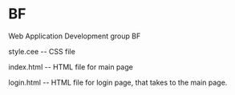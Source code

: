 # BF
Web Application Development group BF

style.cee -- CSS file

index.html -- HTML file for main page

login.html -- HTML file for login page, that takes to the main page.
